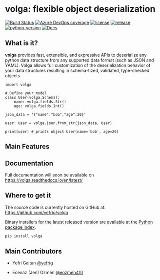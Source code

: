 # volga: flexible object deserialization

[![Build Status]][build] [![Azure DevOps coverage]][Azure coverage url] [![license]][license-file] [![release]][releases] [![python-version]][pypi]
[![Docs](https://img.shields.io/readthedocs/volga.svg)](https://volga.readthedocs.io)

[Build Status]: https://dev.azure.com/yefrigaitan/volga/_apis/build/status/yefrig.volga?branchName=main
[build]: https://dev.azure.com/yefrigaitan/volga/_build/latest?definitionId=9&branchName=main

[Azure DevOps coverage]: https://img.shields.io/azure-devops/coverage/yefrigaitan/volga/9
[Azure coverage url]: https://dev.azure.com/yefrigaitan/volga/_build/latest?definitionId=9&branchName=main

[license]: https://img.shields.io/github/license/yefrig/volga
[license-file]: https://github.com/yefrig/volga/blob/main/LICENSE

[release]: https://img.shields.io/github/v/release/yefrig/volga?include_prereleases&sort=semver
[releases]: https://github.com/yefrig/volga/releases

[python-version]: https://img.shields.io/pypi/pyversions/volga
[pypi]: https://pypi.org/project/volga/

## What is it?
**volga** provides fast, extensible, and expressive APIs
to deserialize any python data structure from any supported data format
(such as JSON and YAML). Volga allows full customization of the deserialization 
behavior of your data structures resulting in schema-tized, validated, type-checked 
objects.

```python3
import volga

# Define your model
class User(volga.Schema):
    name: volga.fields.Str()
    age: volga.fields.Int()
  
json_data = '{"name":"bob","age":20}'

user: User = volga.json.from_str(json_data, User)

print(user) # prints object User(name='bob', age=20)
```

## Main Features


## Documentation

Full documentation will soon be available on https://volga.readthedocs.io/en/latest/


## Where to get it
The source code is currently hosted on GitHub at:
https://github.com/yefrig/volga

Binary installers for the latest released version are available at the [Python
package index](https://pypi.org/project/volga).

```sh
pip install volga
```

## Main Contributors

- Yefri Gaitan [@yefrig](https://github.com/yefrig)

- Ecenaz (Jen) Ozmen [@eozmen410](https://github.com/eozmen410)
